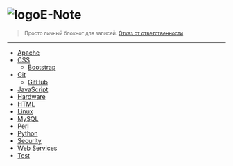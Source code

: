 <h1 style="padding-top:0; border-top:0"><img src="{{ site.baseurl }}/i/enote_logo.png" alt="logo" />E-Note</h1>

> <small>Просто личный блокнот для записей. [Отказ от ответственности](disclaimer)</small>

---

- [Apache](apache)
- [CSS](css)
  - [Bootstrap](css/bootstrap)
- [Git](git)
  - [GitHub](git/github)
- [JavaScript](javascript)
- [Hardware](hardware)
- [HTML](html)
- [Linux](linux)
- [MySQL](mysql)
- [Perl](perl)
- [Python](python)
- [Security](security)
- [Web Services](web-services)
- [Test](test)

